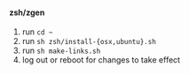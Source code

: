 #### zsh/zgen

1. run `cd ~`
2. run `sh zsh/install-{osx,ubuntu}.sh`
3. run `sh make-links.sh`
4. log out or reboot for changes to take effect